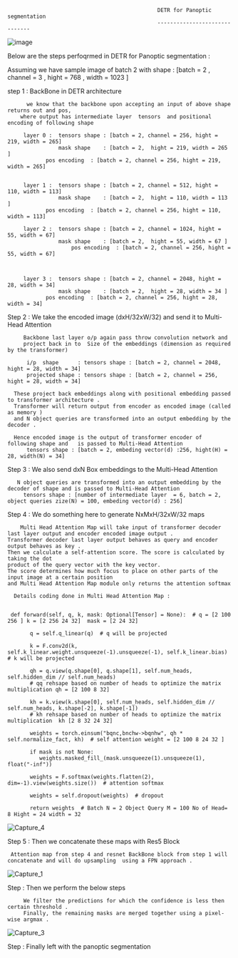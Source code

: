 


                                                   DETR for Panoptic segmentation
                                                   ------------------------------
                                                             
 ![image](https://user-images.githubusercontent.com/70502759/158041859-474702f1-b5e0-4498-abe7-34685cdd8183.png)
 
 Below are the steps perfoqrmed in DETR for Panoptic segmentation : 
 
 
 
 Assuming we have sample image of batch 2 with shape : [batch = 2 , channel = 3 , hight = 768 , width = 1023 ]
 
 step 1  :  BackBone in DETR architecture  
 
          we know that the backbone upon accepting an input of above shape  returns out and pos, 
	    where output has intermediate layer  tensors  and positional encoding of following shape 

         layer 0 :  tensors shape : [batch = 2, channel = 256, hight = 219, width = 265] 
                    mask shape    : [batch = 2,  hight = 219, width = 265 ]
		        pos encoding  : [batch = 2, channel = 256, hight = 219, width = 265] 
		   

         layer 1 :  tensors shape : [batch = 2, channel = 512, hight = 110, width = 113] 
                    mask shape    : [batch = 2,  hight = 110, width = 113 ]
		        pos encoding  : [batch = 2, channel = 256, hight = 110, width = 113] 
		   
         layer 2 :  tensors shape : [batch = 2, channel = 1024, hight = 55, width = 67] 
                    mask shape    : [batch = 2,  hight = 55, width = 67 ]
                        pos encoding  : [batch = 2, channel = 256, hight = 55, width = 67] 



         layer 3 :  tensors shape : [batch = 2, channel = 2048, hight = 28, width = 34] 
                    mask shape    : [batch = 2,  hight = 28, width = 34 ]
		        pos encoding  : [batch = 2, channel = 256, hight = 28, width = 34] 

                    
 
 Step 2 : We take the encoded image (dxH/32xW/32) and send it to Multi-Head Attention
       
         Backbone last layer o/p again pass throw convolution network and 
         project back in to  Size of the embeddings (dimension as required by the transformer)

          i/p  shape      : tensors shape : [batch = 2, channel = 2048, hight = 28, width = 34] 
          projected shape : tensors shape : [batch = 2, channel = 256, hight = 28, width = 34] 
	  
	  These project back embeddings along with positional embedding passed to transformer architecture .
	  Transformer will return output from encoder as encoded image (called as memory ) 
	  and N object queries are transformed into an output embedding by the decoder . 
	  
	  Hence encoded image is the output of transformer encoder of following shape and   is passed to Multi-Head Attention 
	      tensors shape : [batch = 2, embeding vector(d) :256, hight(H) = 28, width(N) = 34]
	        


        
        

 Step 3 : We also send dxN Box embeddings to the Multi-Head Attention
 
       N object queries are transformed into an output embedding by the decoder of shape and is passed to Multi-Head Attention
         tensors shape : [number of intermediate layer  = 6, batch = 2, object queries zize(N) = 100, embeding vector(d) : 256]

 Step 4 : We do something here to generate NxMxH/32xW/32 maps
 
        Multi Head Attention Map will take input of transformer decoder last layer output and encoder encoded image output .
	Transformer decoder last layer output behaves as query and encoder output behaves as key . 
	Then we calculate a self-attention score. The score is calculated by taking the dot 
	product of the query vector with the key vector. 
	The score determines how much focus to place on other parts of the input image at a certain position 
	and Multi Head Attention Map module only returns the attention softmax
	
	  Details coding done in Multi Head Attention Map : 
	  
	  
	 def forward(self, q, k, mask: Optional[Tensor] = None):  # q = [2 100 256 ] k = [2 256 24 32]  mask = [2 24 32]
	 
           q = self.q_linear(q)  # q will be projected
	   
           k = F.conv2d(k, self.k_linear.weight.unsqueeze(-1).unsqueeze(-1), self.k_linear.bias)  # k will be projected
	    
           qh = q.view(q.shape[0], q.shape[1], self.num_heads, self.hidden_dim // self.num_heads)	   
           # qq rehsape based on number of heads to optimize the matrix multiplication qh = [2 100 8 32]
	  
           kh = k.view(k.shape[0], self.num_heads, self.hidden_dim // self.num_heads, k.shape[-2], k.shape[-1])
           # kh rehsape based on number of heads to optimize the matrix multiplication  kh [2 8 32 24 32]

           weights = torch.einsum("bqnc,bnchw->bqnhw", qh * self.normalize_fact, kh)  # self attention weight = [2 100 8 24 32 ]

           if mask is not None:
              weights.masked_fill_(mask.unsqueeze(1).unsqueeze(1), float("-inf"))

           weights = F.softmax(weights.flatten(2), dim=-1).view(weights.size())  # attention softmax 

           weights = self.dropout(weights)  # dropout

           return weights  # Batch N = 2 Object Query M = 100 No of Head= 8 Hight = 24 width = 32
	   

![Capture_4](https://user-images.githubusercontent.com/70502759/158050222-87865ae1-a803-4364-9115-c25a4753deba.PNG)

 
 Step 5 : Then we concatenate these maps with Res5 Block
         
	 
	 Attention map from step 4 and resnet BackBone block from step 1 will concatenate and will do upsampling  using a FPN approach . 
	 
![Capture_1](https://user-images.githubusercontent.com/70502759/158050613-14e2af1e-822f-45e5-a1ce-38e4b8210b2c.PNG)

	 
	 
 
 Step  : Then we perform the below steps
 
         We filter the predictions for which the confidence is less then certain threshold .
         Finally, the remaining masks are merged together using a pixel-wise argmax . 
	 

	 
![Capture_3](https://user-images.githubusercontent.com/70502759/158048064-107b938c-a5bd-46c9-b326-dcedcb0e3e86.PNG)

 
 Step  : Finally left with the panoptic segmentation




                                                            
